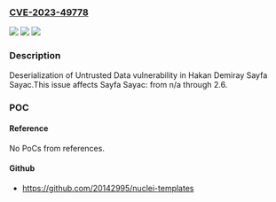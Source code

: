 ### [CVE-2023-49778](https://cve.mitre.org/cgi-bin/cvename.cgi?name=CVE-2023-49778)
![](https://img.shields.io/static/v1?label=Product&message=Sayfa%20Sayac&color=blue)
![](https://img.shields.io/static/v1?label=Version&message=n%2Fa%3C%3D%202.6%20&color=brighgreen)
![](https://img.shields.io/static/v1?label=Vulnerability&message=CWE-502%20Deserialization%20of%20Untrusted%20Data&color=brighgreen)

### Description

Deserialization of Untrusted Data vulnerability in Hakan Demiray Sayfa Sayac.This issue affects Sayfa Sayac: from n/a through 2.6.

### POC

#### Reference
No PoCs from references.

#### Github
- https://github.com/20142995/nuclei-templates

